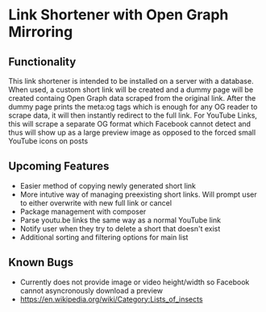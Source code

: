 # Link Shortener with Open Graph Mirroring
## Functionality
This link shortener is intended to be installed on a server with a database. When used, a custom short link will be created and a dummy page will be created containg Open Graph data scraped from the original link. After the dummy page prints the meta:og tags which is enough for any OG reader to scrape data, it will then instantly redirect to the full link. For YouTube Links, this will scrape a separate OG format which Facebook cannot detect and thus will show up as a large preview image as opposed to the forced small YouTube icons on posts

## Upcoming Features
* Easier method of copying newly generated short link
* More intutive way of managing preexisting short links. Will prompt user to either overwrite with new full link or cancel
* Package management with composer
* Parse youtu.be links the same way as a normal YouTube link
* Notify user when they try to delete a short that doesn't exist
* Additional sorting and filtering options for main list

## Known Bugs
* Currently does not provide image or video height/width so Facebook cannot asyncronously download a preview
* https://en.wikipedia.org/wiki/Category:Lists_of_insects

